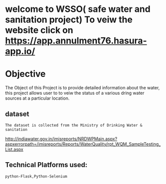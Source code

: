 # welcome to WSSO( safe water and sanitation project) To veiw the website click on https://app.annulment76.hasura-app.io/

# Objective
The Object of this Project is to provide detailed information about the water, this project allows user to to veiw the status of a various dring water sources at a particular location.

## dataset
	The dataset is collected from the Ministry of Drinking Water & sanitation
http://indiawater.gov.in/imisreports/NRDWPMain.aspx?aspxerrorpath=/imisreports/Reports/WaterQuality/rpt_WQM_SampleTesting_List.aspx 

## Technical Platforms used:
	python-Flask,Python-Selenium

 


